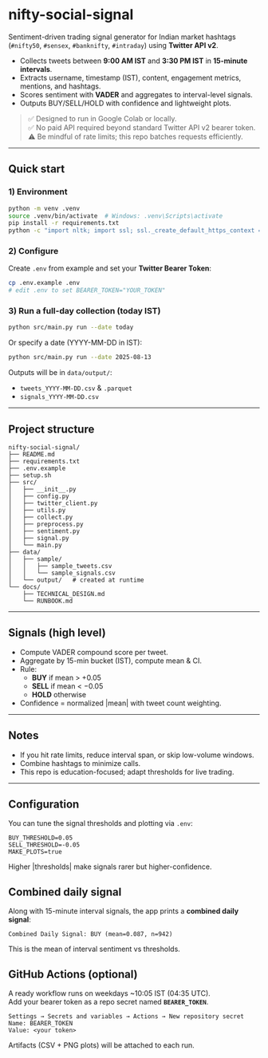 # nifty-social-signal

Sentiment-driven trading signal generator for Indian market hashtags (`#nifty50`, `#sensex`, `#banknifty`, `#intraday`) using **Twitter API v2**.

- Collects tweets between **9:00 AM IST** and **3:30 PM IST** in **15-minute intervals**.
- Extracts username, timestamp (IST), content, engagement metrics, mentions, and hashtags.
- Scores sentiment with **VADER** and aggregates to interval-level signals.
- Outputs BUY/SELL/HOLD with confidence and lightweight plots.

> ✅ Designed to run in Google Colab or locally.  
> ✅ No paid API required beyond standard Twitter API v2 bearer token.  
> ⚠️ Be mindful of rate limits; this repo batches requests efficiently.

---

## Quick start

### 1) Environment

```bash
python -m venv .venv
source .venv/bin/activate  # Windows: .venv\Scripts\activate
pip install -r requirements.txt
python -c "import nltk; import ssl; ssl._create_default_https_context = ssl._create_unverified_context; import nltk; nltk.download('vader_lexicon')"
```

### 2) Configure
Create `.env` from example and set your **Twitter Bearer Token**:
```bash
cp .env.example .env
# edit .env to set BEARER_TOKEN="YOUR_TOKEN"
```

### 3) Run a full-day collection (today IST)
```bash
python src/main.py run --date today
```

Or specify a date (YYYY-MM-DD in IST):
```bash
python src/main.py run --date 2025-08-13
```

Outputs will be in `data/output/`:
- `tweets_YYYY-MM-DD.csv` & `.parquet`
- `signals_YYYY-MM-DD.csv`

---

## Project structure

```
nifty-social-signal/
├── README.md
├── requirements.txt
├── .env.example
├── setup.sh
├── src/
│   ├── __init__.py
│   ├── config.py
│   ├── twitter_client.py
│   ├── utils.py
│   ├── collect.py
│   ├── preprocess.py
│   ├── sentiment.py
│   ├── signal.py
│   └── main.py
├── data/
│   ├── sample/
│   │   ├── sample_tweets.csv
│   │   └── sample_signals.csv
│   └── output/   # created at runtime
└── docs/
    ├── TECHNICAL_DESIGN.md
    └── RUNBOOK.md
```

---

## Signals (high level)

- Compute VADER compound score per tweet.
- Aggregate by 15-min bucket (IST), compute mean & CI.
- Rule:
  - **BUY** if mean > +0.05
  - **SELL** if mean < −0.05
  - **HOLD** otherwise
- Confidence = normalized |mean| with tweet count weighting.

---

## Notes

- If you hit rate limits, reduce interval span, or skip low-volume windows.
- Combine hashtags to minimize calls.
- This repo is education-focused; adapt thresholds for live trading.


---

## Configuration

You can tune the signal thresholds and plotting via `.env`:

```env
BUY_THRESHOLD=0.05
SELL_THRESHOLD=-0.05
MAKE_PLOTS=true
```

Higher |thresholds| make signals rarer but higher-confidence.

## Combined daily signal

Along with 15-minute interval signals, the app prints a **combined daily signal**:
```
Combined Daily Signal: BUY (mean=0.087, n=942)
```
This is the mean of interval sentiment vs thresholds.

## GitHub Actions (optional)

A ready workflow runs on weekdays ~10:05 IST (04:35 UTC).  
Add your bearer token as a repo secret named **`BEARER_TOKEN`**.

```text
Settings → Secrets and variables → Actions → New repository secret
Name: BEARER_TOKEN
Value: <your token>
```

Artifacts (CSV + PNG plots) will be attached to each run.


